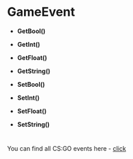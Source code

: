 # GameEvent
* **GetBool()**

* **GetInt()**

* **GetFloat()**

* **GetString()**

* **SetBool()**

* **SetInt()**

* **SetFloat()**

* **SetString()**

#
You can find all CS:GO events here - [click](https://wiki.alliedmods.net/Counter-Strike:_Global_Offensive_Events/)
